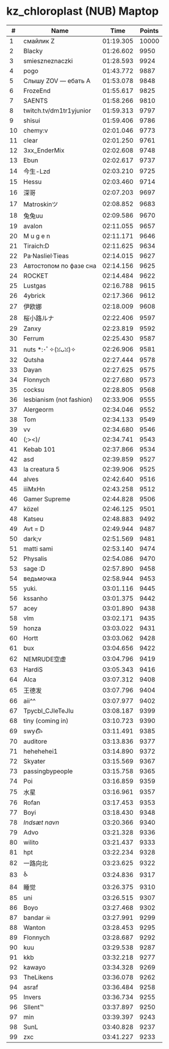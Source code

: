 # kz_chloroplast (NUB) Maptop

|  # | Name | Time | Points |
|-------------- | -------------- | -------------- | -------------- | 
| 1 | смайлик Z | 01:19.305 | 10000 | 
| 2 | Blacky | 01:26.602 | 9950 | 
| 3 | smieszneznaczki | 01:28.593 | 9924 | 
| 4 | pogo | 01:43.772 | 9887 | 
| 5 | Слышу ZOV — ебать А | 01:53.078 | 9848 | 
| 6 | FrozeEnd | 01:55.617 | 9825 | 
| 7 | SAENTS | 01:58.266 | 9810 | 
| 8 | twitch.tv/dm1tr1yjunior | 01:59.313 | 9797 | 
| 9 | shisui | 01:59.406 | 9786 | 
| 10 | chemy:v | 02:01.046 | 9773 | 
| 11 | clear | 02:01.250 | 9761 | 
| 12 | 3xx_EnderMix | 02:02.608 | 9748 | 
| 13 | Ebun | 02:02.617 | 9737 | 
| 14 | 今生-Lzd | 02:03.210 | 9725 | 
| 15 | Hessu | 02:03.460 | 9714 | 
| 16 | 深哥 | 02:07.203 | 9697 | 
| 17 | Matroskinツ | 02:08.852 | 9683 | 
| 18 | 兔兔uu | 02:09.586 | 9670 | 
| 19 | avalon | 02:11.055 | 9657 | 
| 20 | M u g e n | 02:11.171 | 9646 | 
| 21 | Tiraich:D | 02:11.625 | 9634 | 
| 22 | Pa·Nasliel·Tieas | 02:14.015 | 9627 | 
| 23 | Автостопом по фазе сна | 02:14.156 | 9625 | 
| 24 | ROCKET | 02:14.484 | 9622 | 
| 25 | Lustgas | 02:16.788 | 9615 | 
| 26 | 4ybrick | 02:17.366 | 9612 | 
| 27 | 伊欧娜 | 02:18.009 | 9608 | 
| 28 | 桜小路ルナ | 02:22.406 | 9597 | 
| 29 | Zanxy | 02:23.819 | 9592 | 
| 30 | Ferrum | 02:25.430 | 9587 | 
| 31 | nuts *:･ﾟ✧(ꈍᴗꈍ)✧ | 02:26.906 | 9581 | 
| 32 | Qutsha | 02:27.444 | 9578 | 
| 33 | Dayan | 02:27.625 | 9575 | 
| 34 | Flonnych | 02:27.680 | 9573 | 
| 35 | cocksu | 02:28.805 | 9568 | 
| 36 | lesbianism (not fashion) | 02:33.906 | 9555 | 
| 37 | Alergeorm | 02:34.046 | 9552 | 
| 38 | Tom | 02:34.133 | 9549 | 
| 39 | vv | 02:34.680 | 9546 | 
| 40 | (;><)/ | 02:34.741 | 9543 | 
| 41 | Kebab 101 | 02:37.866 | 9534 | 
| 42 | asd | 02:39.859 | 9527 | 
| 43 | la creatura 5 | 02:39.906 | 9525 | 
| 44 | alves | 02:42.640 | 9516 | 
| 45 | iiiMxHn | 02:43.258 | 9512 | 
| 46 | Gamer Supreme | 02:44.828 | 9506 | 
| 47 | közel | 02:46.125 | 9501 | 
| 48 | Katseu | 02:48.883 | 9492 | 
| 49 | Avt = D | 02:49.944 | 9487 | 
| 50 | dark;v | 02:51.569 | 9481 | 
| 51 | matti sami | 02:53.140 | 9474 | 
| 52 | Physalis | 02:54.086 | 9470 | 
| 53 | sage :D | 02:57.890 | 9458 | 
| 54 | ведьмочка | 02:58.944 | 9453 | 
| 55 | yuki. | 03:01.116 | 9445 | 
| 56 | kssanho | 03:01.375 | 9442 | 
| 57 | acey | 03:01.890 | 9438 | 
| 58 | vlm | 03:02.171 | 9435 | 
| 59 | honza | 03:03.022 | 9431 | 
| 60 | Hortt | 03:03.062 | 9428 | 
| 61 | bux | 03:04.656 | 9422 | 
| 62 | NEMRUDE空虚 | 03:04.796 | 9419 | 
| 63 | HardiS | 03:05.343 | 9416 | 
| 64 | Alca | 03:07.312 | 9408 | 
| 65 | 王德发 | 03:07.796 | 9404 | 
| 66 | aii^^ | 03:07.977 | 9402 | 
| 67 | Tpycbl_CJIeTeJIu | 03:08.187 | 9399 | 
| 68 | tiny (coming in) | 03:10.723 | 9390 | 
| 69 | swy𐂃 | 03:11.491 | 9385 | 
| 70 | auditore | 03:13.836 | 9377 | 
| 71 | hehehehei1 | 03:14.890 | 9372 | 
| 72 | Skyater | 03:15.569 | 9367 | 
| 73 | passingbypeople | 03:15.758 | 9365 | 
| 74 | Poi | 03:16.859 | 9359 | 
| 75 | 水星 | 03:16.961 | 9357 | 
| 76 | Rofan | 03:17.453 | 9353 | 
| 77 | Boyi | 03:18.430 | 9348 | 
| 78 | *Indsæt navn* | 03:20.366 | 9340 | 
| 79 | Advo | 03:21.328 | 9336 | 
| 80 | wilito | 03:21.437 | 9333 | 
| 81 | hpt | 03:22.234 | 9328 | 
| 82 | 一路向北 | 03:23.625 | 9322 | 
| 83 | ♿ | 03:24.836 | 9317 | 
| 84 | 睡觉 | 03:26.375 | 9310 | 
| 85 | uni | 03:26.515 | 9307 | 
| 86 | Boyo | 03:27.468 | 9302 | 
| 87 | bandar ☠ | 03:27.991 | 9299 | 
| 88 | Wanton | 03:28.453 | 9295 | 
| 89 | Flonnych | 03:28.687 | 9292 | 
| 90 | kuu | 03:29.538 | 9287 | 
| 91 | kkb | 03:32.218 | 9277 | 
| 92 | kawayo | 03:34.328 | 9269 | 
| 93 | TheLikens | 03:36.078 | 9262 | 
| 94 | asraf | 03:36.484 | 9258 | 
| 95 | Invers | 03:36.734 | 9255 | 
| 96 | SIlent℡ | 03:37.897 | 9250 | 
| 97 | min | 03:39.397 | 9243 | 
| 98 | SunL | 03:40.828 | 9237 | 
| 99 | zxc | 03:41.227 | 9233 | 

